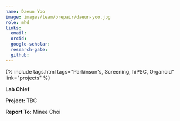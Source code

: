 ```yaml
---
name: Daeun Yoo
image: images/team/brepair/daeun-yoo.jpg
role: mhd
links:
  email:
  orcid:
  google-scholar:
  research-gate:
  github:
---
```


{%
  include tags.html
  tags="Parkinson's, Screening, hiPSC, Organoid"
  link="projects"
%}

<strong>Lab Chief</strong> <br>

<strong>Project:</strong> TBC <br>

<strong>Report To:</strong> Minee Choi <br>
